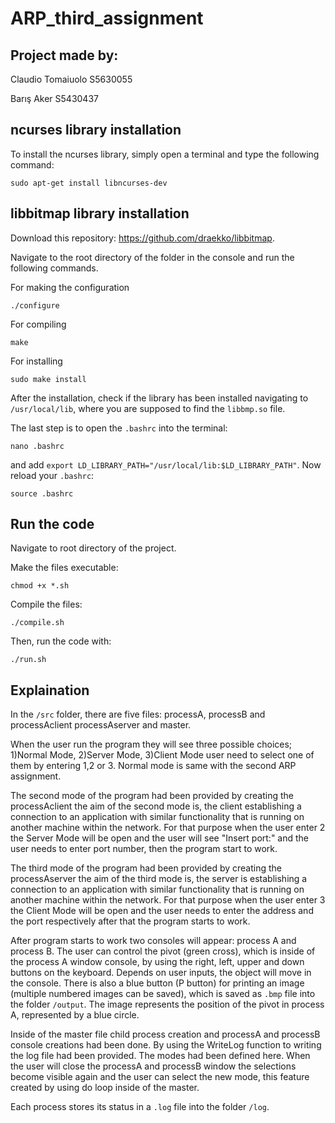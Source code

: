 # ARP_third_assignment

## Project made by:

Claudio Tomaiuolo S5630055

Barış Aker S5430437

## ncurses library installation
To install the ncurses library, simply open a terminal and type the following command:
```console
sudo apt-get install libncurses-dev
```
## libbitmap library installation
Download this repository: https://github.com/draekko/libbitmap.

Navigate to the root directory of the folder in the console and run the following commands.

For making the configuration
```console
./configure 
```

For compiling
```console
make
```

For installing
```console
sudo make install
```

After the installation, check if the library has been installed navigating to `/usr/local/lib`, where you are supposed to find the `libbmp.so` file.

The last step is to open the `.bashrc` into the terminal:
```console
nano .bashrc
```
and add `export LD_LIBRARY_PATH="/usr/local/lib:$LD_LIBRARY_PATH"`.
Now reload your `.bashrc`:
```console
source .bashrc
```

## Run the code
Navigate to root directory of the project.

Make the files executable:
```console
chmod +x *.sh
```
Compile the files:
```console
./compile.sh
```
Then, run the code with:
```console
./run.sh
```

## Explaination 

In the `/src` folder, there are five files: processA, processB and processAclient processAserver and master. 

When the user run the program they will see three possible choices; 1)Normal Mode, 2)Server Mode, 3)Client Mode user need to select one of them by entering 1,2 or 3. Normal mode is same with the second ARP assignment. 

The second mode of the program had been provided by creating the processAclient the aim of the second mode is, the client establishing a connection to an application with similar functionality that is running on another machine within the network. For that purpose when the user enter 2 the Server Mode will be open and the user will see "Insert port:" and the user needs to enter port number, then the program start to work. 

The third mode of the program had been provided by creating the processAserver the aim of the third mode is, the server is establishing a connection to an application with similar functionality that is running on another machine within the network. For that purpose when the user enter 3 the Client Mode will be open and the user needs to enter the address and the port respectively after that the program starts to work.

After program starts to work two consoles will appear: process A and process B. The user can control the pivot (green cross), which is inside of the process A window console, by using the right, left, upper and down buttons on the keyboard. Depends on user inputs, the object will move in the console. There is also a blue button (P button) for printing an image (multiple numbered images can be saved), which is saved as `.bmp` file into the folder `/output`. The image represents the position of the pivot in process A, represented by a blue circle. 

Inside of the master file child process creation and processA and processB console creations had been done. By using the WriteLog function to writing the log file had been provided. The modes had been defined here. When the user will close the processA and processB window the selections become visible again and the user can select the new mode, this feature created by using do loop inside of the master. 

Each process stores its status in a `.log` file into the folder `/log`.
